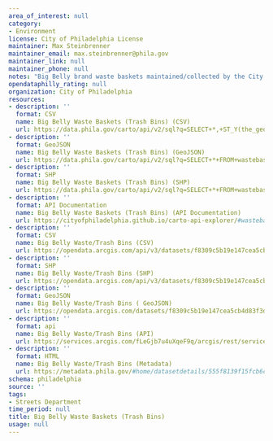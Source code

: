 ```yaml
---
area_of_interest: null
category:
- Environment
license: City of Philadelphia License
maintainer: Max Steinbrenner
maintainer_email: max.steinbrenner@phila.gov
maintainer_link: null
maintainer_phone: null
notes: "Big Belly brand waste baskets maintained/collected by the City of Philadelphia."
opendataphilly_rating: null
organization: City of Philadelphia
resources:
- description: ''
  format: CSV
  name: Big Belly Waste Baskets (Trash Bins) (CSV)
  url: https://data.phila.gov/carto/api/v2/sql?q=SELECT+*,+ST_Y(the_geom)+AS+lat,+ST_X(the_geom)+AS+lng+FROM+wastebaskets_big_belly&filename=wastebaskets_big_belly&format=csv&skipfields=cartodb_id
- description: ''
  format: GeoJSON
  name: Big Belly Waste Baskets (Trash Bins) (GeoJSON)
  url: https://data.phila.gov/carto/api/v2/sql?q=SELECT+*+FROM+wastebaskets_big_belly&filename=wastebaskets_big_belly&format=geojson&skipfields=cartodb_id
- description: ''
  format: SHP
  name: Big Belly Waste Baskets (Trash Bins) (SHP)
  url: https://data.phila.gov/carto/api/v2/sql?q=SELECT+*+FROM+wastebaskets_big_belly&filename=wastebaskets_big_belly&format=shp&skipfields=cartodb_id
- description: ''
  format: API Documentation
  name: Big Belly Waste Baskets (Trash Bins) (API Documentation)
  url: https://cityofphiladelphia.github.io/carto-api-explorer/#wastebaskets_big_belly
- description: ''
  format: CSV
  name: Big Belly Waste/Trash Bins (CSV)
  url: https://opendata.arcgis.com/api/v3/datasets/f8309c5b19e147cea5cb4d83f3d0d85f_0/downloads/data?format=csv&spatialRefId=4326
- description: ''
  format: SHP
  name: Big Belly Waste/Trash Bins (SHP)
  url: https://opendata.arcgis.com/api/v3/datasets/f8309c5b19e147cea5cb4d83f3d0d85f_0/downloads/data?format=shp&spatialRefId=4326
- description: ''
  format: GeoJSON
  name: Big Belly Waste/Trash Bins ( GeoJSON)
  url: https://opendata.arcgis.com/datasets/f8309c5b19e147cea5cb4d83f3d0d85f_0.geojson
- description: ''
  format: api
  name: Big Belly Waste/Trash Bins (API)
  url: https://services.arcgis.com/fLeGjb7u4uXqeF9q/arcgis/rest/services/WasteBaskets_Big_Belly/FeatureServer/0/query?outFields=*&where=1%3D1
- description: ''
  format: HTML
  name: Big Belly Waste/Trash Bins (Metadata)
  url: https://metadata.phila.gov/#home/datasetdetails/555f8139f15fcb6c6ed4414f/representationdetails/556de53bcf0e0dca19464e91/
schema: philadelphia
source: ''
tags:
- Streets Department
time_period: null
title: Big Belly Waste Baskets (Trash Bins)
usage: null
---
```

